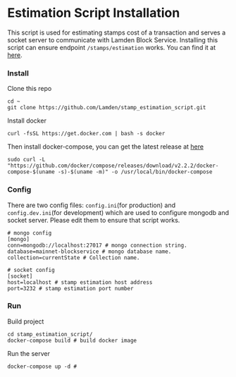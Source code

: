 
# Estimation Script Installation

This script is used for estimating stamps cost of a transaction and serves a socket server to communicate with Lamden Block Service. 
Installing this script can ensure endpoint ```/stamps/estimation``` works. You can find it at [<u>here</u>](https://github.com/Lamden/stamp_estimation_script).

### Install

Clone this repo

```
cd ~
git clone https://github.com/Lamden/stamp_estimation_script.git 

```

Install docker

```
curl -fsSL https://get.docker.com | bash -s docker
```

Then install docker-compose, you can get the latest release at [here](https://github.com/docker/compose/releases)

```
sudo curl -L "https://github.com/docker/compose/releases/download/v2.2.2/docker-compose-$(uname -s)-$(uname -m)" -o /usr/local/bin/docker-compose
```



### Config 
There are two config files: ```config.ini```(for production) and ```config.dev.ini```(for development) which are used to configure mongodb and socket server. Please edit them to ensure that script works. 

```
# mongo config
[mongo]
conn=mongodb://localhost:27017 # mongo connection string.
database=mainnet-blockservice # mongo database name.
collection=currentState # Collection name.

# socket config
[socket]
host=localhost # stamp estimation host address
port=3232 # stamp estimation port number

```

### Run

Build project

```
cd stamp_estimation_script/
docker-compose build # build docker image
```

Run the server

```
docker-compose up -d # 
```

